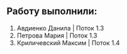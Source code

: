 ## Работу выполнили:
1) Авдиенко Данила | Поток 1.3
2) Петрова Мария | Поток 1.3
3) Криличевский Максим | Поток 1.4